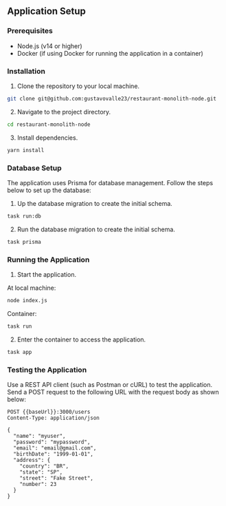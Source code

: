## Application Setup

### Prerequisites

- Node.js (v14 or higher)
- Docker (if using Docker for running the application in a container)

### Installation
1. Clone the repository to your local machine.

```bash
git clone git@github.com:gustavovalle23/restaurant-monolith-node.git
```

2. Navigate to the project directory.

```bash
cd restaurant-monolith-node
```

3. Install dependencies.

```bash
yarn install
```

### Database Setup

The application uses Prisma for database management. Follow the steps below to set up the database:

1. Up the database migration to create the initial schema.

```bash
task run:db
```

2. Run the database migration to create the initial schema.

```bash
task prisma
```

### Running the Application

1. Start the application.

At local machine:
```bash
node index.js
```

Container:
```bash
task run
```

2. Enter the container to access the application.

```bash
task app
```

### Testing the Application

Use a REST API client (such as Postman or cURL) to test the application. Send a POST request to the following URL with the request body as shown below:

```
POST {{baseUrl}}:3000/users
Content-Type: application/json

{
  "name": "myuser",
  "password": "mypassword",
  "email": "email@gmail.com",
  "birthDate": "1999-01-01",
  "address": {
    "country": "BR",
    "state": "SP",
    "street": "Fake Street",
    "number": 23
  }
}
```
